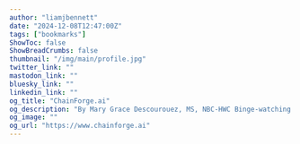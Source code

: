 ```yaml
---
author: "liamjbennett"
date: "2024-12-08T12:47:00Z"
tags: ["bookmarks"]
ShowToc: false
ShowBreadCrumbs: false
thumbnail: "/img/main/profile.jpg"
twitter_link: ""
mastodon_link: ""
bluesky_link: ""
linkedin_link: ""
og_title: "ChainForge.ai"
og_description: "By Mary Grace Descourouez, MS, NBC-HWC Binge-watching television, watching YouTube videos for hours, or scrolling on your phone every morning may seem harmless, but research shows that too much screen time may be detrimental to your health. We know children&#8217;s brains are affected by spending too much time glued to their cell phones, however research shows that [&hellip;]"
og_image: ""
og_url: "https://www.chainforge.ai"
---
```

